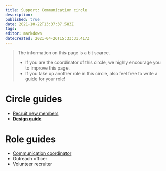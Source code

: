 ```yaml
---
title: Support: Communication circle
description: 
published: true
date: 2021-10-22T13:37:37.583Z
tags: 
editor: markdown
dateCreated: 2021-04-26T15:33:31.417Z
---
```


> The information on this page is a bit scarce.
> 
> -   If you are the coordinator of this circle, we highly encourage you to improve this page.
> -   If you take up another role in this circle, also feel free to write a guide for your role!

# Circle guides

-   [Recruit new members](/en/support/communication/recruit)
-   [**Design guide**](design-guide)

# Role guides

-   [Communication coordinator](/en/support/core/communications-coordinator)
-   Outreach officer
-   Volunteer recruiter